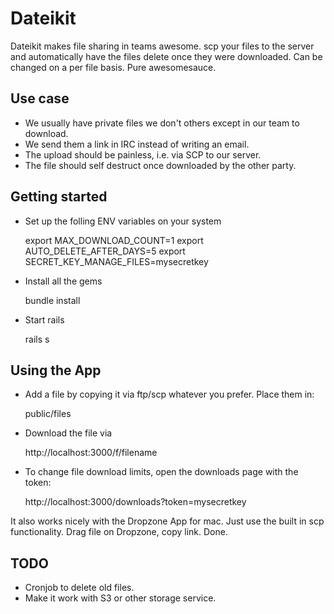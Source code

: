 # Dateikit

Dateikit makes file sharing in teams awesome. scp your files to the server and
automatically have the files delete once they were downloaded. Can be changed
on a per file basis. Pure awesomesauce.

## Use case
* We usually have private files we don't others except in our team to
  download.
* We send them a link in IRC instead of writing an email.
* The upload should be painless, i.e. via SCP to our server.
* The file should self destruct once downloaded by the other party.

## Getting started
* Set up the folling ENV variables on your system

    export MAX_DOWNLOAD_COUNT=1
    export AUTO_DELETE_AFTER_DAYS=5
    export SECRET_KEY_MANAGE_FILES=mysecretkey

* Install all the gems

    bundle install

* Start rails

    rails s

## Using the App

* Add a file by copying it via ftp/scp whatever you prefer. Place them in:

    public/files

* Download the file via

    http://localhost:3000/f/filename

* To change file download limits, open the downloads page with the token:

    http://localhost:3000/downloads?token=mysecretkey

It also works nicely with the Dropzone App for mac. Just use the built in scp functionality. Drag file on Dropzone, copy link. Done.

## TODO
* Cronjob to delete old files.
* Make it work with S3 or other storage service.
